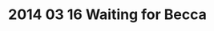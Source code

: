 ---
layout: blog
title: 2014 03 16 Waiting for Becca
category: blog
lat: 47.59949
lng: -122.32643
altitude: 22.67
image: https://s3-us-west-2.amazonaws.com/worldcup14/2014-03-16 22:35:53 PDT.jpg
observation: 20140316223553PDT
---